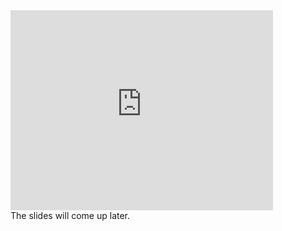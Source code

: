 <iframe width="420" height="320" src="https://www.youtube.com/embed/WPDA2867mrE" frameborder="0" allowfullscreen></iframe>

<div class="presentation">
The slides will come up later.
</div>